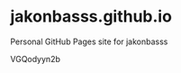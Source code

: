 # jakonbasss.github.io
Personal GitHub Pages site for jakonbasss





























































VGQodyyn2b
